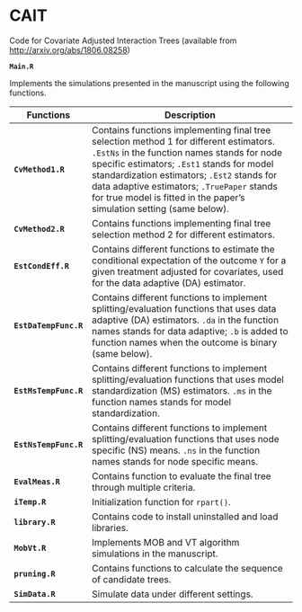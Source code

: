 # CAIT
Code for Covariate Adjusted Interaction Trees (available from http://arxiv.org/abs/1806.08258)

**`Main.R`**

Implements the simulations presented in the manuscript using the following functions.

Functions | Description
----------|------------
**`CvMethod1.R`** | Contains functions implementing final tree selection method 1 for different estimators. `.EstNs` in the function names stands for node specific estimators; `.Est1` stands for model standardization estimators; `.Est2` stands for data adaptive estimators; `.TruePaper` stands for true model is fitted in the paper’s simulation setting (same below).
**`CvMethod2.R`** | Contains functions implementing final tree selection method 2 for different estimators. 
**`EstCondEff.R`** | Contains different functions to estimate the conditional expectation of the outcome `Y` for a given treatment adjusted for covariates, used for the data adaptive (DA) estimator.
**`EstDaTempFunc.R`** | Contains different functions to implement splitting/evaluation functions that uses data adaptive (DA) estimators. `.da` in the function names stands for data adaptive; `.b` is added to function names when the outcome is binary (same below).
**`EstMsTempFunc.R`** | Contains different functions to implement splitting/evaluation functions that uses model standardization (MS) estimators. `.ms` in the function names stands for model standardization.
**`EstNsTempFunc.R`** | Contains different functions to implement splitting/evaluation functions that uses node specific (NS) means. `.ns` in the function names stands for node specific means.
**`EvalMeas.R`** | Contains function to evaluate the final tree through multiple criteria.
**`iTemp.R`** | Initialization function for `rpart()`.
**`library.R`** | Contains code to install uninstalled and load libraries. 
**`MobVt.R`** | Implements MOB and VT algorithm simulations in the manuscript.
**`pruning.R`** | Contains functions to calculate the sequence of candidate trees.
**`SimData.R`** | Simulate data under different settings. 
